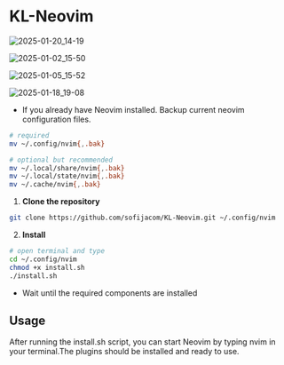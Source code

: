 # KL-Neovim

![2025-01-20_14-19](https://github.com/user-attachments/assets/34d560f8-2e55-42c7-a3c4-5707d29df3e8)


![2025-01-02_15-50](https://github.com/user-attachments/assets/34382556-4b40-4c81-be8b-090f8a042d9a)



![2025-01-05_15-52](https://github.com/user-attachments/assets/7077a408-5250-464d-abe3-24143a69401e)


![2025-01-18_19-08](https://github.com/user-attachments/assets/d44b3176-4881-4403-9e43-0e9560decccb)


- If you already have Neovim installed. Backup current neovim configuration files.

```sh
# required
mv ~/.config/nvim{,.bak}

# optional but recommended
mv ~/.local/share/nvim{,.bak}
mv ~/.local/state/nvim{,.bak}
mv ~/.cache/nvim{,.bak}
```

1. **Clone the repository**

```sh
git clone https://github.com/sofijacom/KL-Neovim.git ~/.config/nvim
```

2. **Install**
```bash
# open terminal and type
cd ~/.config/nvim
chmod +x install.sh
./install.sh
```
   
- Wait until the required components are installed

## Usage
After running the install.sh script, you can start Neovim by typing nvim in your terminal.The plugins should be installed and ready to use.
